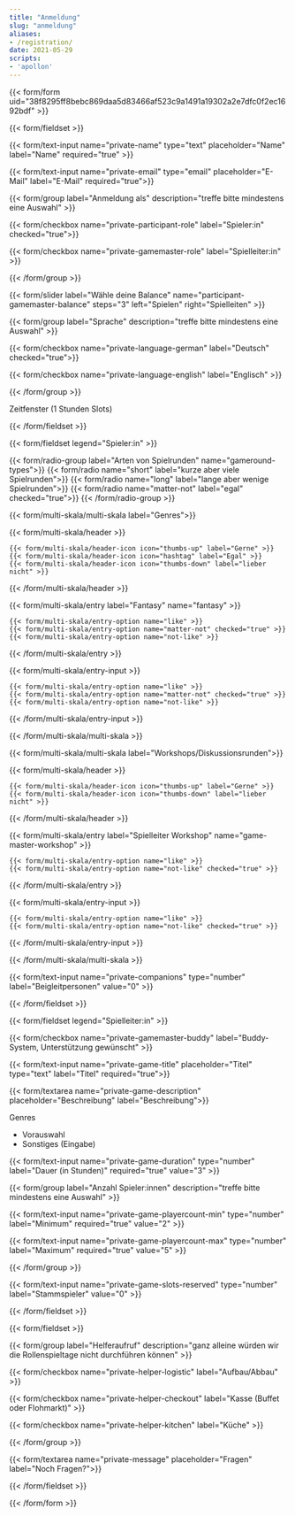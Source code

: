 ```yaml
---
title: "Anmeldung"
slug: "anmeldung"
aliases:
- /registration/
date: 2021-05-29
scripts:
- 'apollon'
---
```


{{< form/form uid="38f8295ff8bebc869daa5d83466af523c9a1491a19302a2e7dfc0f2ec1692bdf" >}}

{{< form/fieldset >}}

{{< form/text-input name="private-name" type="text" placeholder="Name" label="Name" required="true" >}}

{{< form/text-input name="private-email" type="email" placeholder="E-Mail" label="E-Mail" required="true">}}

{{< form/group label="Anmeldung als" description="treffe bitte mindestens eine Auswahl" >}}

{{< form/checkbox name="private-participant-role" label="Spieler:in" checked="true">}}

{{< form/checkbox name="private-gamemaster-role" label="Spielleiter:in" >}}

{{< /form/group >}}

{{< form/slider label="Wähle deine Balance" name="participant-gamemaster-balance" steps="3" left="Spielen" right="Spielleiten" >}}

{{< form/group label="Sprache" description="treffe bitte mindestens eine Auswahl" >}}

{{< form/checkbox name="private-language-german" label="Deutsch" checked="true">}}

{{< form/checkbox name="private-language-english" label="Englisch" >}}

{{< /form/group >}}

Zeitfenster (1 Stunden Slots)

{{< /form/fieldset >}}

{{< form/fieldset legend="Spieler:in" >}}

{{< form/radio-group label="Arten von Spielrunden" name="gameround-types">}}
  {{< form/radio name="short" label="kurze aber viele Spielrunden">}}
  {{< form/radio name="long" label="lange aber wenige Spielrunden">}}
  {{< form/radio name="matter-not" label="egal" checked="true">}}
{{< /form/radio-group >}}

{{< form/multi-skala/multi-skala label="Genres">}}

  {{< form/multi-skala/header >}}

    {{< form/multi-skala/header-icon icon="thumbs-up" label="Gerne" >}}
    {{< form/multi-skala/header-icon icon="hashtag" label="Egal" >}}
    {{< form/multi-skala/header-icon icon="thumbs-down" label="lieber nicht" >}}

  {{< /form/multi-skala/header >}}

  {{< form/multi-skala/entry label="Fantasy" name="fantasy" >}}

    {{< form/multi-skala/entry-option name="like" >}}
    {{< form/multi-skala/entry-option name="matter-not" checked="true" >}}
    {{< form/multi-skala/entry-option name="not-like" >}}

  {{< /form/multi-skala/entry >}}

  {{< form/multi-skala/entry-input >}}

    {{< form/multi-skala/entry-option name="like" >}}
    {{< form/multi-skala/entry-option name="matter-not" checked="true" >}}
    {{< form/multi-skala/entry-option name="not-like" >}}

  {{< /form/multi-skala/entry-input >}}

{{< /form/multi-skala/multi-skala >}}

{{< form/multi-skala/multi-skala label="Workshops/Diskussionsrunden">}}

  {{< form/multi-skala/header >}}

    {{< form/multi-skala/header-icon icon="thumbs-up" label="Gerne" >}}
    {{< form/multi-skala/header-icon icon="thumbs-down" label="lieber nicht" >}}

  {{< /form/multi-skala/header >}}

  {{< form/multi-skala/entry label="Spielleiter Workshop" name="game-master-workshop" >}}

    {{< form/multi-skala/entry-option name="like" >}}
    {{< form/multi-skala/entry-option name="not-like" checked="true" >}}

  {{< /form/multi-skala/entry >}}

  {{< form/multi-skala/entry-input >}}

    {{< form/multi-skala/entry-option name="like" >}}
    {{< form/multi-skala/entry-option name="not-like" checked="true" >}}

  {{< /form/multi-skala/entry-input >}}

{{< /form/multi-skala/multi-skala >}}

{{< form/text-input name="private-companions" type="number" label="Beigleitpersonen" value="0" >}}

{{< /form/fieldset >}}

{{< form/fieldset legend="Spielleiter:in" >}}

{{< form/checkbox name="private-gamemaster-buddy" label="Buddy-System, Unterstützung gewünscht" >}}

{{< form/text-input name="private-game-title" placeholder="Titel" type="text" label="Titel" required="true">}}

{{< form/textarea name="private-game-description" placeholder="Beschreibung" label="Beschreibung">}}

Genres
* Vorauswahl
* Sonstiges (Eingabe)

{{< form/text-input name="private-game-duration" type="number" label="Dauer (in Stunden)" required="true" value="3" >}}

{{< form/group label="Anzahl Spieler:innen" description="treffe bitte mindestens eine Auswahl" >}}

{{< form/text-input name="private-game-playercount-min" type="number" label="Minimum" required="true" value="2" >}}

{{< form/text-input name="private-game-playercount-max" type="number" label="Maximum" required="true" value="5" >}}

{{< /form/group >}}

{{< form/text-input name="private-game-slots-reserved" type="number" label="Stammspieler" value="0" >}}

{{< /form/fieldset >}}

{{< form/fieldset >}}

{{< form/group label="Helferaufruf" description="ganz alleine würden wir die Rollenspieltage nicht durchführen können" >}}

{{< form/checkbox name="private-helper-logistic" label="Aufbau/Abbau" >}}

{{< form/checkbox name="private-helper-checkout" label="Kasse (Buffet oder Flohmarkt)" >}}

{{< form/checkbox name="private-helper-kitchen" label="Küche" >}}

{{< /form/group >}}

{{< form/textarea name="private-message" placeholder="Fragen" label="Noch Fragen?">}}

{{< /form/fieldset >}}

{{< /form/form >}}

